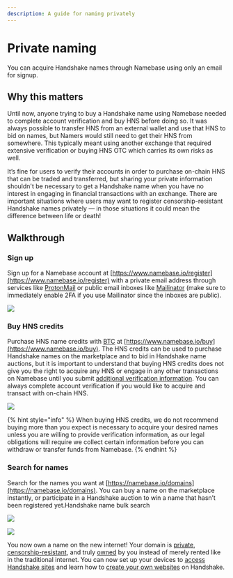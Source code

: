 ```yaml
---
description: A guide for naming privately
---
```


# Private naming

You can acquire Handshake names through Namebase using only an email for signup.

## Why this matters <a href="#why-this-matters" id="why-this-matters"></a>

Until now, anyone trying to buy a Handshake name using Namebase needed to complete account verification and buy HNS before doing so. It was always possible to transfer HNS from an external wallet and use that HNS to bid on names, but Namers would still need to get their HNS from somewhere. This typically meant using another exchange that required extensive verification or buying HNS OTC which carries its own risks as well.

It’s fine for users to verify their accounts in order to purchase on-chain HNS that can be traded and transferred, but sharing your private information shouldn't be necessary to get a Handshake name when you have no interest in engaging in financial transactions with an exchange. There are important situations where users may want to register censorship-resistant Handshake names privately — in those situations it could mean the difference between life or death!

## Walkthrough <a href="#instructions" id="instructions"></a>

### Sign up

Sign up for a Namebase account at [https://www.namebase.io/register](https://www.namebase.io/register) with a private email address through services like [ProtonMail](https://protonmail.com/) or public email inboxes like [Mailinator](https://www.mailinator.com/) (make sure to immediately enable 2FA if you use Mailinator since the inboxes are public).

![](https://images.ctfassets.net/v3ez3dek3dk6/2wKi16OwIyw9gFwFJWJizg/4009512c5ea4a713b5f8df955ef5a9f1/image.png?fit=pad\&w=720)

### Buy HNS credits

Purchase HNS name credits with [BTC](../starting-from-zero/buy-hns.md#buy-hns-with-btc) at [https://www.namebase.io/buy](https://www.namebase.io/buy). The HNS credits can be used to purchase Handshake names on the marketplace and to bid in Handshake name auctions, but it is important to understand that buying HNS credits does not give you the right to acquire any HNS or engage in any other transactions on Namebase until you submit [additional verification information](verifying.md). You can always complete account verification if you would like to acquire and transact with on-chain HNS.

![](https://images.ctfassets.net/v3ez3dek3dk6/3lLczfL6b3tEaBgcIsgX90/70f55aa83c35a723917bd23889fd0a58/image.png?fit=pad\&w=720)

{% hint style="info" %}
When buying HNS credits, we do not recommend buying more than you expect is necessary to acquire your desired names unless you are willing to provide verification information, as our legal obligations will require we collect certain information before you can withdraw or transfer funds from Namebase.
{% endhint %}

### Search for names

Search for the names you want at [https://namebase.io/domains](https://namebase.io/domains). You can buy a name on the marketplace instantly, or participate in a Handshake auction to win a name that hasn’t been registered yet.Handshake name bulk search

![](https://images.ctfassets.net/v3ez3dek3dk6/5LsjfUHj0kt9QMpJMSS63G/cb5b2e79a1d5eedaac23d9c293e34c8e/image.png?fit=pad\&w=720)

![](https://images.ctfassets.net/v3ez3dek3dk6/1tTLSClCogaSqax1bD0xj9/4d44d1f7955928c9d5b99ebba719b948/image.png?fit=pad\&w=720)

You now own a name on the new internet! Your domain is [private](../about-handshake/about-handshake.md#privacy-preserving), [censorship-resistant](../about-handshake/about-handshake.md#uncensorable), and truly [owned](../about-handshake/about-handshake.md#true-domain-ownership) by you instead of merely rented like in the traditional internet. You can now set up your devices to [access Handshake sites](../starting-from-zero/how-to-access-handshake-sites) and learn how to [create your own websites](../starting-from-zero/how-to-create-a-handshake-website.md) on Handshake.
